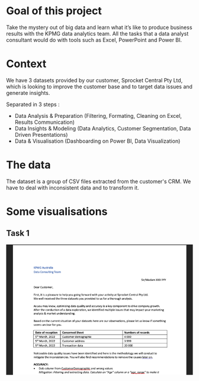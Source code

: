 # Goal of this project

Take the mystery out of big data and learn what it’s like to produce business results with the KPMG data analytics team.
All the tasks that a data analyst consultant would do with tools such as Excel, PowerPoint and Power BI.

# Context

We have 3 datasets provided by our customer, Sprocket Central Pty Ltd, which is looking to improve the customer base and to target data issues and generate insights.

Separated in 3 steps :
- Data Analysis & Preparation (Filtering, Formating, Cleaning on Excel, Results Communication)
- Data Insights & Modeling (Data Analytics, Customer Segmentation, Data Driven Presentations)
- Data & Visualisation (Dashboarding on Power BI, Data Visualization)

# The data

The dataset is a group of CSV files extracted from the customer's CRM. We have to deal with inconsistent data and to transform it.

# Some visualisations

## Task 1
![KPMG1](https://github.com/ValentinTh/ValentinTh/blob/main/data-projects/KPMG-Data-Analytics-Experience/KPMG1.png)
